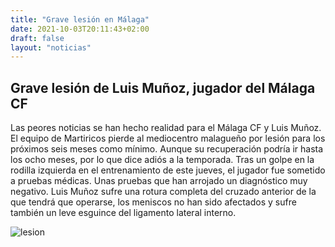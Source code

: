 ```yaml
---
title: "Grave lesión en Málaga"
date: 2021-10-03T20:11:43+02:00
draft: false
layout: "noticias"
---
```

## Grave lesión de Luis Muñoz, jugador del Málaga CF

Las peores noticias se han hecho realidad para el Málaga CF y Luis Muñoz. El equipo de Martiricos pierde al mediocentro malagueño por lesión para los próximos seis meses como mínimo. Aunque su recuperación podría ir hasta los ocho meses, por lo que dice adiós a la temporada. Tras un golpe en la rodilla izquierda en el entrenamiento de este jueves, el jugador fue sometido a pruebas médicas. Unas pruebas que han arrojado un diagnóstico muy negativo. Luis Muñoz sufre una rotura completa del cruzado anterior de la que tendrá que operarse, los meniscos no han sido afectados y sufre también un leve esguince del ligamento lateral interno.

![lesion](../../img/lesion.webp)